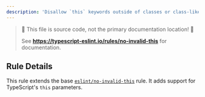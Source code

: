```yaml
---
description: 'Disallow `this` keywords outside of classes or class-like objects.'
---
```


> 🛑 This file is source code, not the primary documentation location! 🛑
>
> See **https://typescript-eslint.io/rules/no-invalid-this** for documentation.

## Rule Details

This rule extends the base [`eslint/no-invalid-this`](https://eslint.org/docs/rules/no-invalid-this) rule.
It adds support for TypeScript's `this` parameters.
